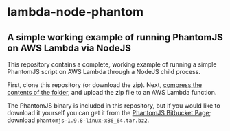 lambda-node-phantom
===

A simple working example of running PhantomJS on AWS Lambda via NodeJS
---

This repository contains a complete, working example of running a simple PhantomJS script on AWS Lambda through a NodeJS child process.

First, clone this repository (or download the zip).  Next, [compress the contents of the folder](http://stackoverflow.com/a/34640743/2282538), and upload the zip file to an AWS Lambda function.

The PhantomJS binary is included in this repository, but if you would like to download it yourself you can get it from the [PhantomJS Bitbucket Page](https://bitbucket.org/ariya/phantomjs/downloads); download `phantomjs-1.9.8-linux-x86_64.tar.bz2`.
